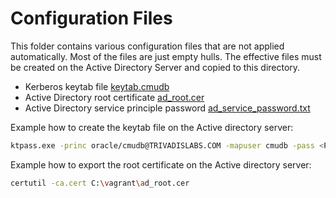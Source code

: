 # Configuration Files

This folder contains various configuration files that are not applied automatically. Most of the files are just empty hulls. The effective files must be created on the Active Directory Server and copied to this directory.

* Kerberos keytab file [keytab.cmudb](keytab.cmudb) 
* Active Directory root certificate [ad_root.cer](ad_root.cer) 
* Active Directory service principle password [ad_service_password.txt](ad_service_password.txt)

Example how to create the keytab file on the Active directory server:

```bash
ktpass.exe -princ oracle/cmudb@TRIVADISLABS.COM -mapuser cmudb -pass <PASSWORD> -crypto ALL -ptype KRB5_NT_PRINCIPAL -out C:\vagrant\keytab.cmudb
```

Example how to export the root certificate on the Active directory server:

```bash
certutil -ca.cert C:\vagrant\ad_root.cer
```

